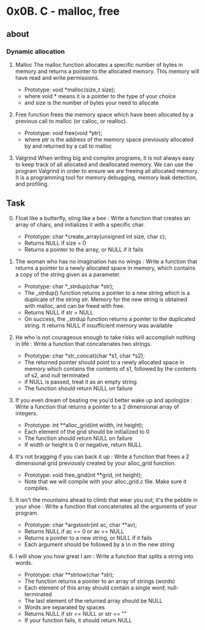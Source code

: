 # 0x0B. C - malloc, free

## about 
### Dynamic allocation
1. Malloc
The malloc function allocates a specific number of bytes in memory and returns a pointer to the allocated memory. This memory will have read and write permissions.

    - Prototype: void *malloc(size_t size);
    - where void * means it is a pointer to the type of your choice
    - and size is the number of bytes your need to allocate
2. Free function frees the memory space which have been allocated by a previous call to malloc (or calloc, or realloc).

    - Prototype: void free(void *ptr);
    - where ptr is the address of the memory space previously allocated by and returned by a call to malloc

3. Valgrind
When writing big and complex programs, it is not always easy to keep track of all allocated and deallocated memory. We can use the program Valgrind in order to ensure we are freeing all allocated memory. It is a programming tool for memory debugging, memory leak detection, and profiling.

## Task
 0. Float like a butterfly, sting like a bee : Write a function that creates an array of chars, and initializes it with a specific char.

    - Prototype: char *create_array(unsigned int size, char c);
    - Returns NULL if size = 0
    - Returns a pointer to the array, or NULL if it fails

1. The woman who has no imagination has no wings : Write a function that returns a pointer to a newly allocated space in memory, which contains a copy of the string given as a parameter.

    - Prototype: char *_strdup(char *str);
    - The _strdup() function returns a pointer to a new string which is a duplicate of the string str. Memory for the new string is obtained with malloc, and can be freed with free.
    - Returns NULL if str = NULL
    - On success, the _strdup function returns a pointer to the duplicated string. It returns NULL if insufficient memory was available

2. He who is not courageous enough to take risks will accomplish nothing in life : Write a function that concatenates two strings.
    - Prototype: char *str_concat(char *s1, char *s2);
    - The returned pointer should point to a newly allocated space in memory which contains the contents of s1, followed by the contents of s2, and null terminated
    - if NULL is passed, treat it as an empty string
    - The function should return NULL on failure

3. If you even dream of beating me you'd better wake up and apologize : Write a function that returns a pointer to a 2 dimensional array of integers.
    -  Prototype: int **alloc_grid(int width, int height);
    - Each element of the grid should be initialized to 0
    - The function should return NULL on failure
    - If width or height is 0 or negative, return NULL

4. It's not bragging if you can back it up : Write a function that frees a 2 dimensional grid previously created by your alloc_grid function.
    -  Prototype: void free_grid(int **grid, int height);
    - Note that we will compile with your alloc_grid.c file. Make sure it compiles.

5. It isn't the mountains ahead to climb that wear you out; it's the pebble in your shoe : Write a function that concatenates all the arguments of your program.
    - Prototype: char *argstostr(int ac, char **av);
    - Returns NULL if ac == 0 or av == NULL
    - Returns a pointer to a new string, or NULL if it fails
    - Each argument should be followed by a \n in the new string

6.  I will show you how great I am : Write a function that splits a string into words.
    - Prototype: char **strtow(char *str);
    - The function returns a pointer to an array of strings (words)
    - Each element of this array should contain a single word, null-terminated
    - The last element of the returned array should be NULL
    - Words are separated by spaces
    - Returns NULL if str == NULL or str == ""
    - If your function fails, it should return NULL 